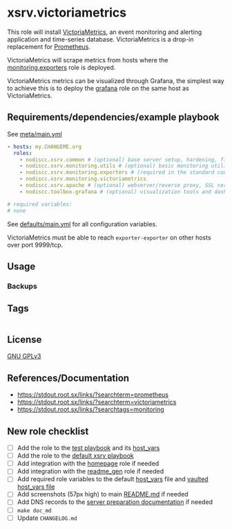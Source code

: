 # xsrv.victoriametrics

This role will install [VictoriaMetrics](https://docs.victoriametrics.com/), an event monitoring and alerting application and time-series database. VictoriaMetrics is a drop-in replacement for [Prometheus](https://prometheus.io/).

VictoriaMetrics will scrape metrics from hosts where the [monitoring.exporters](../exporters/) role is deployed.

VictoriaMetrics metrics can be visualized through Grafana, the simplest way to achieve this is to deploy the [grafana](../grafana/) role on the same host as VictoriaMetrics.


## Requirements/dependencies/example playbook

See [meta/main.yml](meta/main.yml)

```yaml
- hosts: my.CHANGEME.org
  roles:
    - nodiscc.xsrv.common # (optional) base server setup, hardening, firewall, bruteforce prevention
    - nodiscc.xsrv.monitoring.utils # (optional) basic monitoring utilities
    - nodiscc.xsrv.monitoring.exporters # (required in the standard configuration) monitoring agents/metric exporters
    - nodiscc.xsrv.monitoring.victoriametrics
    - nodiscc.xsrv.apache # (optional) webserver/reverse proxy, SSL certificates for grafana
    - nodiscc.toolbox.grafana # (optional) visualization tools and dashboards for prometheus data

# required variables:
# none
```

See [defaults/main.yml](defaults/main.yml) for all configuration variables.

VictoriaMetrics must be able to reach `exporter-exporter` on other hosts over port 9999/tcp.


## Usage

### Backups

## Tags

<!--BEGIN TAGS LIST-->
```
```
<!--END TAGS LIST-->


## License

[GNU GPLv3](../../LICENSE)

## References/Documentation

- https://stdout.root.sx/links/?searchterm=prometheus
- https://stdout.root.sx/links/?searchterm=victoriametrics
- https://stdout.root.sx/links/?searchtags=monitoring

## New role checklist

- [ ] Add the role to the [test playbook](https://gitlab.com/nodiscc/xsrv/-/blob/master/tests/playbooks/xsrv-test/playbook.yml) and its [host_vars](https://gitlab.com/nodiscc/xsrv/-/tree/master/tests/playbooks/xsrv-test/host_vars/my.example.test)
- [ ] Add the role to the [default xsrv playbook](https://gitlab.com/nodiscc/xsrv/-/blob/master/playbooks/xsrv/playbook.yml)
- [ ] Add integration with the [homepage](https://gitlab.com/nodiscc/xsrv/-/tree/master/roles/homepage) role if needed
- [ ] Add integration with the [readme_gen](https://gitlab.com/nodiscc/xsrv/-/tree/master/roles/readme_gen) role if needed
- [ ] Add required role variables to the default [host_vars](https://gitlab.com/nodiscc/xsrv/-/blob/master/playbooks/xsrv/host_vars/my.example.org/my.example.org.yml) file and [vaulted host_vars file](https://gitlab.com/nodiscc/xsrv/-/blob/master/playbooks/xsrv/host_vars/my.example.org/my.example.org.vault.yml)
- [ ] Add screenshots (57px high) to main [README.md](https://gitlab.com/nodiscc/xsrv/-/blob/master/README.md) if needed
- [ ] Add DNS records to the [server preparation documentation](https://gitlab.com/nodiscc/xsrv/-/blob/master/docs/installation/server-preparation.md) if needed
- [ ] `make doc_md`
- [ ] Update `CHANGELOG.md`

